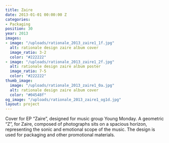```yaml
---
title: Zaire
date: 2013-01-01 00:00:00 Z
categories:
- Packaging
position: 30
year: 2013
images:
- image: "/uploads/rationale_2013_zaire1_1f.jpg"
  alt: rationale design zaire album cover
  image_ratio: 3-2
  color: "#222222"
- image: "/uploads/rationale_2013_zaire1_2f.jpg"
  alt: rationale design zaire album poster
  image_ratio: 7-5
  color: "#222222"
thumb_image:
  image: "/uploads/rationale_2013_zaire1_0a.jpg"
  alt: rationale design zaire album cover
  color: "#04548f"
og_image: "/uploads/rationale_2013_zaire1_og1d.jpg"
layout: project
---
```


Cover for EP “Zaire”, designed for music group Young Monday. A geometric “Z”, for Zaire, composed of photographs sits on a spacious horizon, representing the sonic and emotional scope of the music. The design is used for packaging and other promotional materials.